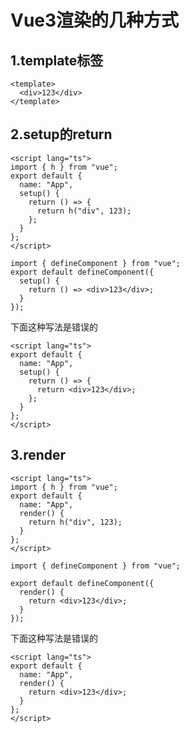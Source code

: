 # Vue3渲染的几种方式

## 1.template标签

```
<template>
  <div>123</div>
</template>
```

## 2.setup的return

```
<script lang="ts">
import { h } from "vue";
export default {
  name: "App",
  setup() {
    return () => {
      return h("div", 123);
    };
  }
};
</script>
```

```
import { defineComponent } from "vue";
export default defineComponent({
  setup() {
    return () => <div>123</div>;
  }
});
```

下面这种写法是错误的

```
<script lang="ts">
export default {
  name: "App",
  setup() {
    return () => {
      return <div>123</div>;
    };
  }
};
</script>
```

## 3.render

```
<script lang="ts">
import { h } from "vue";
export default {
  name: "App",
  render() {
    return h("div", 123);
  }
};
</script>
```

```
import { defineComponent } from "vue";

export default defineComponent({
  render() {
    return <div>123</div>;
  }
});
```

下面这种写法是错误的

```
<script lang="ts">
export default {
  name: "App",
  render() {
    return <div>123</div>;
  }
};
</script>
```

